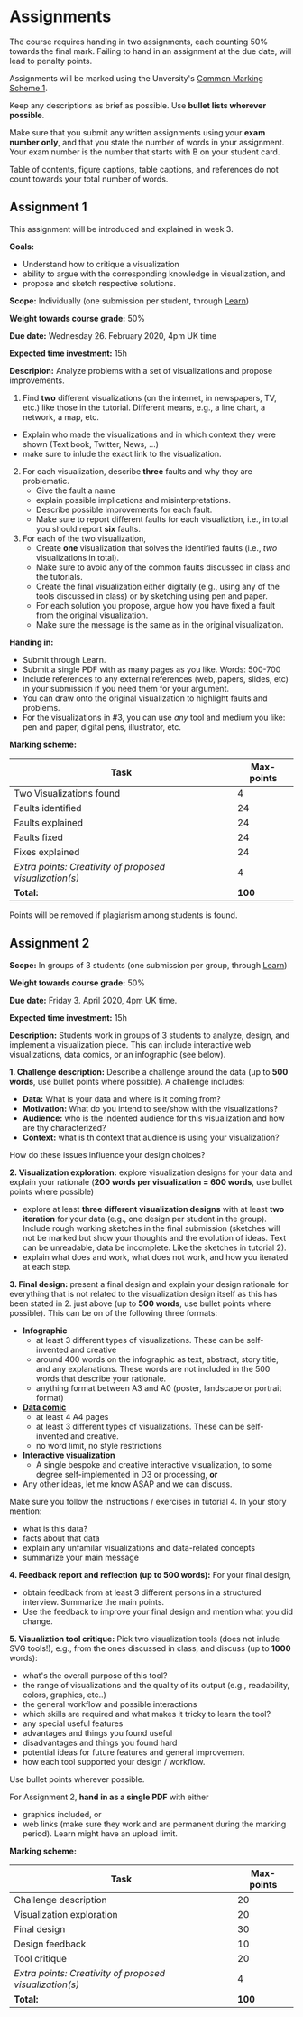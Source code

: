 # Assignments

The course requires handing in two assignments, each counting 50% towards the final mark. Failing to hand in an assignment at the due date, will lead to penalty points. 

Assignments will be marked using the Unversity's [Common Marking Scheme 1](https://www.ed.ac.uk/timetabling-examinations/exams/regulations/common-marking-scheme).

Keep any descriptions as brief as possible. Use __bullet lists wherever possible__. 

Make sure that you submit any written assignments using your __exam number only__, and that you state the number of words in your assignment. Your exam number is the number that starts with B on your student card. 

Table of contents, figure captions, table captions, and references do not count towards your total number of words. 

## Assignment 1

This assignment will be introduced and explained in week 3.

__Goals:__ 
* Understand how to critique a visualization
* ability to argue with the corresponding knowledge in visualization, and
* propose and sketch respective solutions.

__Scope:__ Individually (one submission per student, through [Learn](https://www.learn.ed.ac.uk))

__Weight towards course grade:__ 50%

__Due date:__ Wednesday 26. February 2020, 4pm UK time

__Expected time investment:__ 15h

__Descripion:__ 
Analyze problems with a set of visualizations and propose improvements. 

1. Find __two__ different visualizations (on the internet, in newspapers, TV, etc.) like those in the tutorial. Different means, e.g., a line chart, a network, a map, etc. 
  * Explain who made the visualizations and in which context they were shown (Text book, Twitter, News, ...) 
  * make sure to inlude the exact link to the visualization.
2. For each visualization, describe __three__ faults and why they are problematic. 
   * Give the fault a name 
   * explain possible implications and misinterpretations. 
   * Describe possible improvements for each fault. 
   * Make sure to report different faults for each visualiztion, i.e., in total you should report __six__ faults. 
3. For each of the two visualization, 
   * Create __one__ visualization that solves the identified faults (i.e., _two_ visualizations in total). 
   * Make sure to avoid any of the common faults discussed in class and the tutorials.
   * Create the final visualization either digitally (e.g., using any of the tools discussed in class) or by sketching using pen and paper.
   * For each solution you propose, argue how you have fixed a fault from the original visualization.
   * Make sure the message is the same as in the original visualization.
   

__Handing in:__ 
* Submit through Learn.
* Submit a single PDF with as many pages as you like. Words: 500-700
* Include references to any external references (web, papers, slides, etc) in your submission if you need them for your argument.
* You can draw onto the original visualization to highlight faults and problems.
* For the visualizations in #3, you can use _any_ tool and medium you like: pen and paper, digital pens, illustrator, etc. 

__Marking scheme:__

| Task | Max-points |  
| --- | --- | 
| Two Visualizations found | 4 |
| Faults identified | 24 |
| Faults explained | 24 |
| Faults fixed | 24 |
| Fixes explained | 24 |
| _Extra points: Creativity of proposed visualization(s)_ | 4 |
| __Total:__ | __100__ |

Points will be removed if plagiarism among students is found. 


## Assignment 2

__Scope:__ In groups of 3 students (one submission per group, through [Learn](https://www.learn.ed.ac.uk))

__Weight towards course grade:__ 50%

__Due date:__ Friday 3. April 2020, 4pm UK time.

__Expected time investment:__ 15h

__Description:__ Students work in groups of 3 students to analyze, design, and implement a visualization piece. This can include interactive web visualizations, data comics, or an infographic (see below). 

__1. Challenge description:__ Describe a challenge around the data (up to __500 words__, use bullet points where possible). A challenge includes: 
- __Data:__ What is your data and where is it coming from?
- __Motivation:__ What do you intend to see/show with the visualizations?
- __Audience:__ who is the indented audience for this visualization and how are thy characterized? 
- __Context:__ what is th context that audience is using your visualization? 

How do these issues influence your design choices?

__2. Visualization exploration:__ explore visualization designs for your data and explain your rationale (__200 words per visualization = 600 words__, use bullet points where possible)
- explore at least __three different visualization designs__ with at least __two iteration__ for your data (e.g., one design per student in the group). Include rough working sketches in the final submission (sketches will not be marked but show your thoughts and the evolution of ideas. Text can be unreadable, data be incomplete. Like the sketches in tutorial 2). 
- explain what does and work, what does not work, and how you iterated at each step. 

__3. Final design:__ present a final design and explain your design rationale for everything that is not related to the visualization design itself as this has been stated in 2. just above (up to __500 words__, use bullet points where possible). This can be on of the following three formats: 
* __Infographic__
  * at least 3 different types of visualizations. These can be self-invented and creative
  * around 400 words on the infographic as text, abstract, story title, and any explanations. These words are not included in the 500 words that describe your rationale.
  * anything format between A3 and A0 (poster, landscape or portrait format)  
* __[Data comic](http://datacomics.net)__
  * at least 4 A4 pages 
  * at least 3 different types of visualizations. These can be self-invented and creative.
  * no word limit, no style restrictions
* __Interactive visualization__ 
  * A single  bespoke and creative interactive visualization, to some degree self-implemented in D3 or processing, __or__ 
* Any other ideas, let me know ASAP and we can discuss.  

Make sure you follow the instructions / exercises in tutorial 4. In your story mention: 
* what is this data? 
* facts about that data
* explain any unfamilar visualizations and data-related concepts
* summarize your main message

__4. Feedback report and reflection (up to __500__ words):__ For your final design, 
* obtain feedback from at least 3 different persons in a structured interview. Summarize the main points.
* Use the feedback to improve your final design and mention what you did change.

__5. Visualiztion tool critique:__ Pick two visualization tools (does not inlude SVG tools!), e.g., from the ones discussed in class, and discuss (up to __1000__ words):
* what's the overall purpose of this tool?
* the range of visualizations and the quality of its output (e.g., readability, colors, graphics, etc..)
* the general workflow and possible interactions
* which skills are required and what makes it tricky to learn the tool?
* any special useful features
* advantages and things you found useful
* disadvantages and things you found hard
* potential ideas for future features and general improvement 
* how each tool supported your design / workflow.

Use bullet points wherever possible. 

For Assignment 2, __hand in as a single PDF__ with either
* graphics included, or 
* web links (make sure they work and are permanent during the marking period). Learn might have an upload limit.


	
__Marking scheme:__

| Task | Max-points |  
| --- | --- | 
| Challenge description	| 20 |
| Visualization exploration | 20 |
| Final design | 30 |
| Design feedback | 10 |
| Tool critique | 20 |
| _Extra points: Creativity of proposed visualization(s)_ | 4 |
| __Total:__ | __100__ |

	
